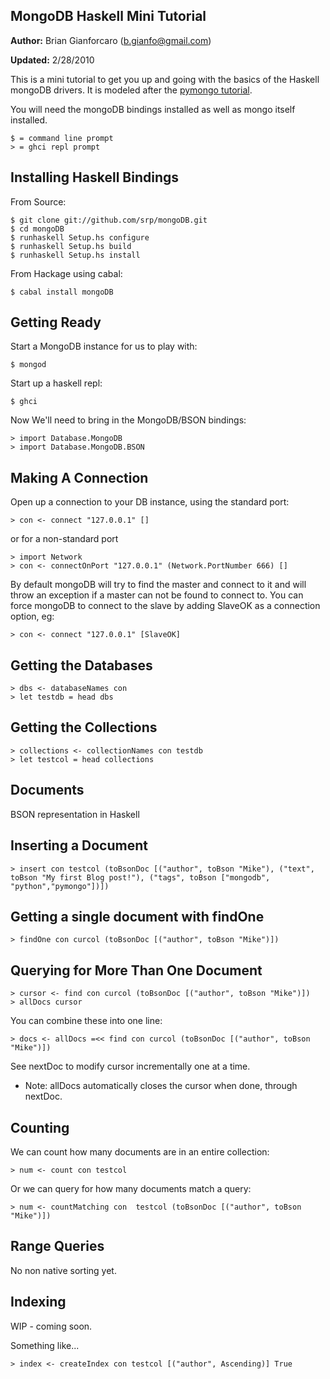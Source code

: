 MongoDB Haskell Mini Tutorial
-----------------------------

  __Author:__ Brian Gianforcaro (b.gianfo@gmail.com)

  __Updated:__ 2/28/2010

This is a mini tutorial to get you up and going with the basics
of the Haskell mongoDB drivers. It is modeled after the
[pymongo tutorial](http://api.mongodb.org/python/1.4%2B/tutorial.html).

You will need the mongoDB bindings installed as well as mongo itself installed.

    $ = command line prompt
    > = ghci repl prompt


Installing Haskell Bindings
---------------------------

From Source:

    $ git clone git://github.com/srp/mongoDB.git
    $ cd mongoDB
    $ runhaskell Setup.hs configure
    $ runhaskell Setup.hs build
    $ runhaskell Setup.hs install

From Hackage using cabal:

    $ cabal install mongoDB

Getting Ready
-------------

Start a MongoDB instance for us to play with:

    $ mongod

Start up a haskell repl:

    $ ghci

Now We'll need to bring in the MongoDB/BSON bindings:

    > import Database.MongoDB
    > import Database.MongoDB.BSON

Making A Connection
-------------------
Open up a connection to your DB instance, using the standard port:

    > con <- connect "127.0.0.1" []

or for a non-standard port

    > import Network
    > con <- connectOnPort "127.0.0.1" (Network.PortNumber 666) []

By default mongoDB will try to find the master and connect to it and
will throw an exception if a master can not be found to connect
to. You can force mongoDB to connect to the slave by adding SlaveOK as
a connection option, eg:

    > con <- connect "127.0.0.1" [SlaveOK]

Getting the Databases
------------------

    > dbs <- databaseNames con
    > let testdb = head dbs


Getting the Collections
-----------------------

    > collections <- collectionNames con testdb
    > let testcol = head collections

Documents
---------

BSON representation in Haskell

Inserting a Document
-------------------

    > insert con testcol (toBsonDoc [("author", toBson "Mike"), ("text", toBson "My first Blog post!"), ("tags", toBson ["mongodb", "python","pymongo"])])


Getting a single document with findOne
-------------------------------------

    > findOne con curcol (toBsonDoc [("author", toBson "Mike")])

Querying for More Than One Document
------------------------------------

    > cursor <- find con curcol (toBsonDoc [("author", toBson "Mike")])
    > allDocs cursor

You can combine these into one line:

    > docs <- allDocs =<< find con curcol (toBsonDoc [("author", toBson "Mike")])

See nextDoc to modify cursor incrementally one at a time.

 * Note: allDocs automatically closes the cursor when done, through nextDoc.


Counting
--------

We can count how many documents are in an entire collection:

    > num <- count con testcol

Or we can query for how many documents match a query:

    > num <- countMatching con  testcol (toBsonDoc [("author", toBson "Mike")])

Range Queries
-------------

No non native sorting yet.

Indexing
--------

WIP - coming soon.

Something like...

    > index <- createIndex con testcol [("author", Ascending)] True

